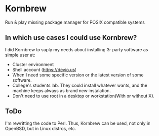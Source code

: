 Kornbrew
=========

Run & play missing package manager for POSIX compatible systems

In which use cases I could use Kornbrew?
----------------------------------------

I did Kornbrew to suply my needs about installing 3r party software as simple user at:
- Cluster environment
- Shell account (https://devio.us)
- When I need some specific version or the latest version of some software.
- College's students lab. They could install whatever wants, and the machine keeps always as brand new instalation.
- Don't need to use root in a desktop or workstation(With or without X).


ToDo
----

I'm rewritting the code to Perl. Thus, Kornbrew can be used, not only in OpenBSD, but in Linux distros, etc.

